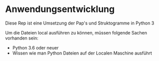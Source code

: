# Anwendungsentwicklung
Diese Rep ist eine Umsetzung der Pap's und Struktogramme in Python 3

Um die Dateien local ausführen zu können, müssen folgende Sachen vorhanden sein:
- Python 3.6 oder neuer
- Wissen wie man Python Dateien auf der Localen Maschine ausführt
